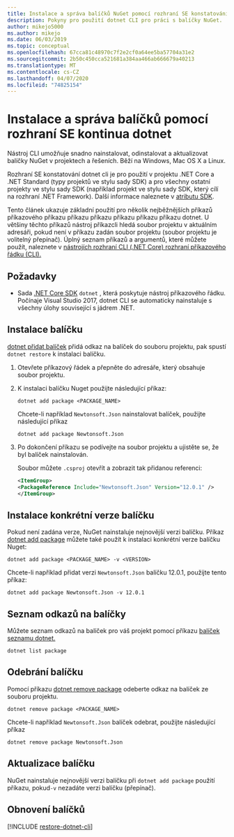 ```yaml
---
title: Instalace a správa balíčků NuGet pomocí rozhraní SE konstatování dotnet
description: Pokyny pro použití dotnet CLI pro práci s balíčky NuGet.
author: mikejo5000
ms.author: mikejo
ms.date: 06/03/2019
ms.topic: conceptual
ms.openlocfilehash: 67cca81c48970c7f2e2cf0a64ee5ba57704a31e2
ms.sourcegitcommit: 2b50c450cca521681a384aa466ab666679a40213
ms.translationtype: MT
ms.contentlocale: cs-CZ
ms.lasthandoff: 04/07/2020
ms.locfileid: "74825154"
---
```

# <a name="install-and-manage-packages-using-the-dotnet-cli"></a>Instalace a správa balíčků pomocí rozhraní SE kontinua dotnet

Nástroj CLI umožňuje snadno nainstalovat, odinstalovat a aktualizovat balíčky NuGet v projektech a řešeních. Běží na Windows, Mac OS X a Linux.

Rozhraní SE konstatování dotnet cli je pro použití v projektu .NET Core a .NET Standard (typy projektů ve stylu sady SDK) a pro všechny ostatní projekty ve stylu sady SDK (například projekt ve stylu sady SDK, který cílí na rozhraní .NET Framework). Další informace naleznete v [atributu SDK](/dotnet/core/tools/csproj#additions).

Tento článek ukazuje základní použití pro několik nejběžnějších příkazů příkazového příkazu příkazu příkazu příkazu příkazu příkazu dotnet. U většiny těchto příkazů nástroj příkazcli hledá soubor projektu v aktuálním adresáři, pokud není v příkazu zadán soubor projektu (soubor projektu je volitelný přepínač). Úplný seznam příkazů a argumentů, které můžete použít, naleznete v [nástrojích rozhraní CLI (.NET Core) rozhraní příkazového řádku (CLI).](../reference/dotnet-commands.md)

## <a name="prerequisites"></a>Požadavky

- Sada [.NET Core SDK](https://www.microsoft.com/net/download/) `dotnet` , která poskytuje nástroj příkazového řádku. Počínaje Visual Studio 2017, dotnet CLI se automaticky nainstaluje s všechny úlohy související s jádrem .NET.

## <a name="install-a-package"></a>Instalace balíčku

[dotnet přidat balíček](/dotnet/core/tools/dotnet-add-package?tabs=netcore2x) přidá odkaz na balíček do souboru projektu, pak spustí `dotnet restore` k instalaci balíčku.

1. Otevřete příkazový řádek a přepněte do adresáře, který obsahuje soubor projektu.

2. K instalaci balíčku Nuget použijte následující příkaz:

    ```dotnetcli
    dotnet add package <PACKAGE_NAME>
    ```

    Chcete-li například `Newtonsoft.Json` nainstalovat balíček, použijte následující příkaz

    ```dotnetcli
    dotnet add package Newtonsoft.Json
    ```

3. Po dokončení příkazu se podívejte na soubor projektu a ujistěte se, že byl balíček nainstalován.

   Soubor můžete `.csproj` otevřít a zobrazit tak přidanou referenci:

    ```xml
   <ItemGroup>
    <PackageReference Include="Newtonsoft.Json" Version="12.0.1" />
   </ItemGroup>
    ```

## <a name="install-a-specific-version-of-a-package"></a>Instalace konkrétní verze balíčku

Pokud není zadána verze, NuGet nainstaluje nejnovější verzi balíčku. Příkaz [dotnet add package](/dotnet/core/tools/dotnet-add-package?tabs=netcore2x) můžete také použít k instalaci konkrétní verze balíčku Nuget:

```dotnetcli
dotnet add package <PACKAGE_NAME> -v <VERSION>
```

Chcete-li například přidat verzi `Newtonsoft.Json` balíčku 12.0.1, použijte tento příkaz:

```dotnetcli
dotnet add package Newtonsoft.Json -v 12.0.1
```

## <a name="list-package-references"></a>Seznam odkazů na balíčky

Můžete seznam odkazů na balíček pro váš projekt pomocí příkazu [balíček seznamu dotnet.](/dotnet/core/tools/dotnet-list-package?tabs=netcore2x)

```dotnetcli
dotnet list package
```

## <a name="remove-a-package"></a>Odebrání balíčku

Pomocí příkazu [dotnet remove package](/dotnet/core/tools/dotnet-remove-package?tabs=netcore2x) odeberte odkaz na balíček ze souboru projektu.

```dotnetcli
dotnet remove package <PACKAGE_NAME>
```

Chcete-li například `Newtonsoft.Json` balíček odebrat, použijte následující příkaz

```dotnetcli
dotnet remove package Newtonsoft.Json
```

## <a name="update-a-package"></a>Aktualizace balíčku

NuGet nainstaluje nejnovější verzi balíčku při `dotnet add package` použití příkazu, pokud`-v` nezadáte verzi balíčku (přepínač).

## <a name="restore-packages"></a>Obnovení balíčků

[!INCLUDE [restore-dotnet-cli](includes/restore-dotnet-cli.md)]
